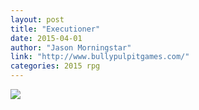 ```yaml
---
layout: post
title: "Executioner"
date: 2015-04-01
author: "Jason Morningstar"
link: "http://www.bullypulpitgames.com/"
categories: 2015 rpg
---
```

![]({{site.url}}/2015images/Executioner.jpg)
